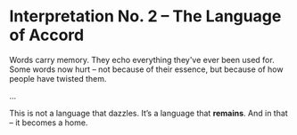 # Interpretation No. 2 – The Language of Accord

Words carry memory. They echo everything they've ever been used for. Some words now hurt – 
not because of their essence, but because of how people have twisted them.

...

This is not a language that dazzles.
It’s a language that **remains**.
And in that – it becomes a home.
